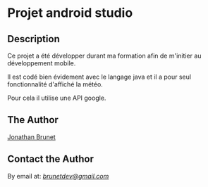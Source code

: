# Projet android studio


## Description

Ce projet a été développer durant ma formation afin de m'initier au développement mobile.

Il est codé bien évidement avec le langage java et il a pour seul fonctionnalité d'affiché la météo.

Pour cela il utilise une API google.


## The Author

[Jonathan Brunet](http://www.brunetdev.com)


## Contact the Author

By email at: *brunetdev@gmail.com*

